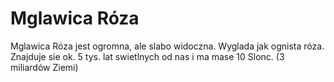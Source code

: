 # Mglawica Róza

Mglawica Róza jest ogromna, ale slabo widoczna. Wyglada jak ognista róza.
Znajduje sie ok. 5 tys. lat swietlnych od nas i ma mase 10 Slonc. (3 miliardów
Ziemi)
